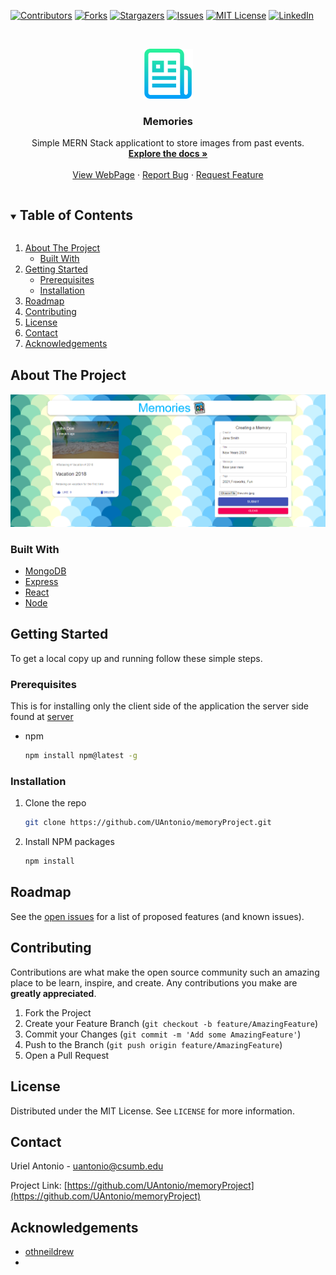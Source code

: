 
[![Contributors][contributors-shield]][contributors-url]
[![Forks][forks-shield]][forks-url]
[![Stargazers][stars-shield]][stars-url]
[![Issues][issues-shield]][issues-url]
[![MIT License][license-shield]][license-url]
[![LinkedIn][linkedin-shield]][linkedin-url]



<!-- PROJECT LOGO -->
<br />
<p align="center">
  <a href="https://github.com/UAntonio/memoryProject">
    <img src="images/logo.png" alt="Logo" width="80" height="80">
  </a>

  <h3 align="center">Memories</h3>

  <p align="center">
    Simple MERN Stack applicationt to store images from past events.  
    <br />
    <a href="https://github.com/UAntonio/memoryProject"><strong>Explore the docs »</strong></a>
    <br />
    <br />
    <a href="https://memoryapp.netlify.app/">View WebPage</a>
    ·
    <a href="https://github.com/UAntonio/memoryProject/issues">Report Bug</a>
    ·
    <a href="https://github.com/UAntonio/memoryProject/issues">Request Feature</a>
  </p>
</p>



<!-- TABLE OF CONTENTS -->
<details open="open">
  <summary><h2 style="display: inline-block">Table of Contents</h2></summary>
  <ol>
    <li>
      <a href="#about-the-project">About The Project</a>
      <ul>
        <li><a href="#built-with">Built With</a></li>
      </ul>
    </li>
    <li>
      <a href="#getting-started">Getting Started</a>
      <ul>
        <li><a href="#prerequisites">Prerequisites</a></li>
        <li><a href="#installation">Installation</a></li>
      </ul>
    </li>
    <li><a href="#roadmap">Roadmap</a></li>
    <li><a href="#contributing">Contributing</a></li>
    <li><a href="#license">License</a></li>
    <li><a href="#contact">Contact</a></li>
    <li><a href="#acknowledgements">Acknowledgements</a></li>
  </ol>
</details>



<!-- ABOUT THE PROJECT -->
## About The Project

[![Product Name Screen Shot][product-screenshot]](https://memoryapp.netlify.app/)

### Built With

* [MongoDB](https://www.mongodb.com/2)
* [Express](https://expressjs.com/)
* [React](https://reactjs.org/)
* [Node](https://nodejs.org/en/)


<!-- GETTING STARTED -->
## Getting Started

To get a local copy up and running follow these simple steps.

### Prerequisites

This is for installing only the client side of the application the server side found at [server](https://github.com/UAntonio/MemoryServer)
* npm
  ```sh
  npm install npm@latest -g
  ```

<!-- Installation to be updated to Docker-->
### Installation

1. Clone the repo
   ```sh
   git clone https://github.com/UAntonio/memoryProject.git
   ```
2. Install NPM packages
   ```sh
   npm install
   ```



<!-- ROADMAP -->
## Roadmap

See the [open issues](https://github.com/UAntonio/memoryProject/issues) for a list of proposed features (and known issues).



<!-- CONTRIBUTING -->
## Contributing

Contributions are what make the open source community such an amazing place to be learn, inspire, and create. Any contributions you make are **greatly appreciated**.

1. Fork the Project
2. Create your Feature Branch (`git checkout -b feature/AmazingFeature`)
3. Commit your Changes (`git commit -m 'Add some AmazingFeature'`)
4. Push to the Branch (`git push origin feature/AmazingFeature`)
5. Open a Pull Request



<!-- LICENSE -->
## License

Distributed under the MIT License. See `LICENSE` for more information.



<!-- CONTACT -->
## Contact

Uriel Antonio - uantonio@csumb.edu

Project Link: [https://github.com/UAntonio/memoryProject](https://github.com/UAntonio/memoryProject)



<!-- ACKNOWLEDGEMENTS -->
## Acknowledgements

* [othneildrew](https://github.com/othneildrew/Best-README-Template)
* []()





<!-- MARKDOWN LINKS & IMAGES -->
<!-- https://www.markdownguide.org/basic-syntax/#reference-style-links -->
[contributors-shield]: https://img.shields.io/github/contributors/UAntonio/memoryProject.svg?style=for-the-badge
[contributors-url]: https://github.com/UAntonio/memoryProject/graphs/contributors
[forks-shield]: https://img.shields.io/github/forks/UAntonio/memoryProject.svg?style=for-the-badge
[forks-url]: https://github.com/UAntonio/memoryProject/network/members
[stars-shield]: https://img.shields.io/github/stars/UAntonio/memoryProject.svg?style=for-the-badge
[stars-url]: https://github.com/UAntonio/memoryProject/stargazers
[issues-shield]: https://img.shields.io/github/issues/UAntonio/memoryProject.svg?style=for-the-badge
[issues-url]: https://github.com/UAntonio/memoryProject/issues
[license-shield]: https://img.shields.io/github/license/UAntonio/memoryProject.svg?style=for-the-badge
[license-url]: https://github.com/UAntonio/repo/blob/master/LICENSE.txt
[linkedin-shield]: https://img.shields.io/badge/-LinkedIn-black.svg?style=for-the-badge&logo=linkedin&colorB=555
[linkedin-url]: https://linkedin.com/in/urielantonio
[product-screenshot]: images/screenshot.PNG
